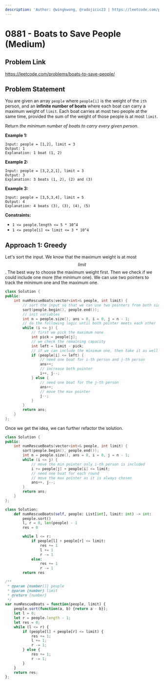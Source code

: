 ```yaml
---
description: 'Author: @wingkwong, @radojicic23 | https://leetcode.com/problems/boats-to-save-people/'
---
```


# 0881 - Boats to Save People (Medium)

## Problem Link

https://leetcode.com/problems/boats-to-save-people/

## Problem Statement

You are given an array `people` where `people[i]` is the weight of the `ith` person, and an **infinite number of boats** where each boat can carry a maximum weight of `limit`. Each boat carries at most two people at the same time, provided the sum of the weight of those people is at most `limit`.

Return _the minimum number of boats to carry every given person_.

**Example 1:**

```
Input: people = [1,2], limit = 3
Output: 1
Explanation: 1 boat (1, 2)
```

**Example 2:**

```
Input: people = [3,2,2,1], limit = 3
Output: 3
Explanation: 3 boats (1, 2), (2) and (3)
```

**Example 3:**

```
Input: people = [3,5,3,4], limit = 5
Output: 4
Explanation: 4 boats (3), (3), (4), (5)
```

**Constraints:**

* `1 <= people.length <= 5 * 10^4`
* `1 <= people[i] <= limit <= 3 * 10^4`

## Approach 1: Greedy

Let's sort the input. We know that the maximum weight is at most $$limit$$. The best way to choose the maximum weight first. Then we check if we could include one more (the minimum one). We can use two pointers to track the minimum one and the maximum one.

<Tabs>
<TabItem value="cpp" label="C++">
<SolutionAuthor name="@wingkwong"/>

```cpp
class Solution {
public:
    int numRescueBoats(vector<int>& people, int limit) {
        // sort the input so that we can use two pointers from both side
        sort(people.begin(), people.end());
        // init variables
        int n = people.size(), ans = 0, i = 0, j = n - 1;
        // do the following logic until both pointer meets each other
        while (i <= j) {
            // first we pick the maximum none
            int pick = people[j];
            // we check the remaining capacity
            int left = limit - pick;
            // if we can include the minimum one, then take it as well
            if (people[i] <= left) {
                // need one boat for i-th person and j-th person
                ans++;
                // increase both pointer
                i++, j--;
            } else {
                // need one boat for the j-th person
                ans++;
                // move the max pointer
                j--;
            }
        }
        return ans;
    }
};
```

Once we get the idea, we can further refactor the solution.

```cpp
class Solution {
public:
    int numRescueBoats(vector<int>& people, int limit) {
        sort(people.begin(), people.end());
        int n = people.size(), ans = 0, i = 0, j = n - 1;
        while (i <= j) {
            // move the min pointer only i-th person is included 
            i += people[j] + people[i] <= limit;
            // need one boat for each round
            // move the max pointer as it is always chosen
            ans++, j--;
        }        
        return ans;
    }
};
```

</TabItem>

<TabItem value="python" label="Python">
<SolutionAuthor name="@radojicic23"/>

```python
class Solution:
    def numRescueBoats(self, people: List[int], limit: int) -> int:
        people.sort()
        l, r = 0, len(people) - 1
        res = 0 

        while l <= r:
            if people[l] + people[r] <= limit:
                res += 1 
                l += 1
                r -= 1
            else:
                res += 1
                r -= 1
        return res 
```

</TabItem>

<TabItem value="javascript" label="JavaScript">
<SolutionAuthor name="@radojicic23"/>

```javascript
/**
 * @param {number[]} people
 * @param {number} limit
 * @return {number}
 */
var numRescueBoats = function(people, limit) {
    people.sort(function(a, b) {return a - b});
    let l = 0;
    let r = people.length - 1;
    let res = 0;
    while (l <= r) {
        if (people[l] + people[r] <= limit) {
            res += 1;
            l += 1;
            r -= 1;
        } else {
            res += 1;
            r -= 1;
        }
    }
    return res;
};
```

</TabItem>
</Tabs>
